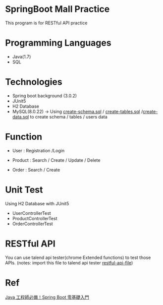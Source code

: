 # SpringBoot Mall Practice

This program is for RESTful API practice

# Programming Languages
- Java(1.7)
- SQL

# Technologies

- Spring boot background (3.0.2)
- JUnit5
- H2 Database
- MySQL(8.0.22) -> Using [create-schema.sql](https://github.com/percyku/springboot-mall-practice/create-schema.sql) /  [create-tables.sql](https://github.com/percyku/springboot-mall-practice/create-schema.sql) /[create-data.sql](https://github.com/percyku/springboot-mall-practice/create-data.sql) to create schema / tables / users data


# Function

- User : Registration /Login 


- Product : Search / Create / Update / Delete 


- Order : Search / Create


# Unit Test
Using H2 Database with JUnit5

 - UserControllerTest
 - ProductControllerTest
 - OrderControllerTest

# RESTful API

You can use talend api tester(chrome Extended functions)  to test those APIs.
(notes: import this file to talend api tester [restful-api-file](https://github.com/percyku/springboot-mall-practice/springboot-mall-restful-test.json))


# Ref
[Java 工程師必備！Spring Boot 零基礎入門](https://hahow.in/courses/5fe22e7fe810e10fc483dd78)
